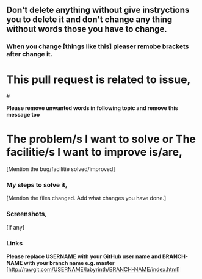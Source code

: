 ## Don't delete anything without give instryctions you to delete it and don't change any thing without words those you have to change.
### When you change [things like this] pleaser remobe brackets after change it.

# This pull request is related to issue, 
#<!-- If you fully fixed/improved some isuue/s, please insert the issue number/s behind the # or if you are not fixed/improved some isuue/s completly, but only some of issue/s step/s please insert the issue number/s with step number/s behind the #-->

<!-- please summarize the problem you faced -->
<b>Please remove unwanted words in following topic and remove this message too</b>
# The problem/s I want to solve or The facilitie/s I want to improve is/are,
[Mention the bug/facilitie solved/improved]

<!-- Please summarize the solution you chose -->
### My steps to solve it,
[Mention the files changed. Add what changes you have done.] 

### Screenshots,
[If any]

### Links
<b>Please replace USERNAME with your GitHub user name and BRANCH-NAME with your branch name e.g. master</b><br>
[http://rawgit.com/USERNAME/labyrinth/BRANCH-NAME/index.html]


